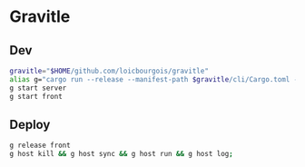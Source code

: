 # Gravitle

## Dev
```sh
gravitle="$HOME/github.com/loicbourgois/gravitle"
alias g="cargo run --release --manifest-path $gravitle/cli/Cargo.toml -- "
g start server
g start front
```

## Deploy
```sh
g release front
g host kill && g host sync && g host run && g host log;
```
